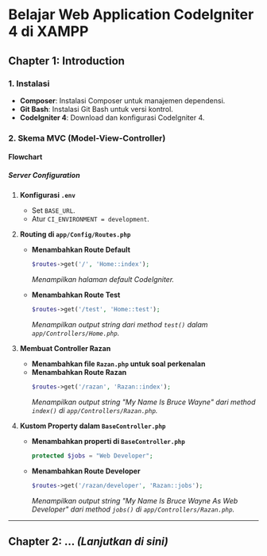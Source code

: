 # Belajar Web Application CodeIgniter 4 di XAMPP

## Chapter 1: Introduction

### 1. Instalasi
- **Composer**: Instalasi Composer untuk manajemen dependensi.
- **Git Bash**: Instalasi Git Bash untuk versi kontrol.
- **CodeIgniter 4**: Download dan konfigurasi CodeIgniter 4.

### 2. Skema MVC (Model-View-Controller)

#### **Flowchart**

##### **Server Configuration**
1. **Konfigurasi `.env`**
   - Set `BASE_URL`.
   - Atur `CI_ENVIRONMENT = development`.

2. **Routing di `app/Config/Routes.php`**
   - **Menambahkan Route Default**
     ```php
     $routes->get('/', 'Home::index');
     ```
     *Menampilkan halaman default CodeIgniter.*
   
   - **Menambahkan Route Test**
     ```php
     $routes->get('/test', 'Home::test');
     ```
     *Menampilkan output string dari method `test()` dalam `app/Controllers/Home.php`.*

3. **Membuat Controller Razan**
   - **Menambahkan file `Razan.php` untuk soal perkenalan**
   - **Menambahkan Route Razan**
     ```php
     $routes->get('/razan', 'Razan::index');
     ```
     *Menampilkan output string "My Name Is Bruce Wayne" dari method `index()` di `app/Controllers/Razan.php`.*

4. **Kustom Property dalam `BaseController.php`**
   - **Menambahkan properti di `BaseController.php`**
     ```php
     protected $jobs = "Web Developer";
     ```
   - **Menambahkan Route Developer**
     ```php
     $routes->get('/razan/developer', 'Razan::jobs');
     ```
     *Menampilkan output string "My Name Is Bruce Wayne As Web Developer" dari method `jobs()` di `app/Controllers/Razan.php`.*

---

## Chapter 2: ... *(Lanjutkan di sini)*

